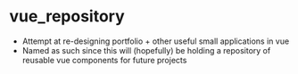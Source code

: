 # vue_repository
* Attempt at re-designing portfolio + other useful small applications in vue
* Named as such since this will (hopefully) be holding a repository of reusable vue components for future projects

